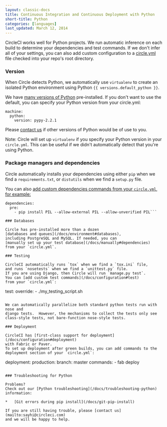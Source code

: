 ```yaml
---
layout: classic-docs
title: Continuous Integration and Continuous Deployment with Python
short-title: Python
categories: [languages]
last_updated: March 12, 2014
---
```


CircleCI works well for Python projects.
We run automatic inference on each build to determine your dependencies and test commands.
If we don't infer all of your settings, you can also add custom configuration to a
[circle.yml](/docs/configuration) file checked into your repo's root directory.

### Version

When Circle detects Python, we automatically use `virtualenv`
to create an isolated Python environment using Python `{{ versions.default_python }}`.

We have
[many versions of Python](/docs/environment#python)
pre-installed. If you don't want to use the default, you can specify your Python version from your circle.yml:

```
machine:
  python:
    version: pypy-2.2.1
```

Please [contact us](mailto:sayhi@circleci.com)
if other versions of Python would be of use to you.

<span class='label label-info'>Note:</span>
Circle will set up `virtualenv` if you specify your Python version in your `circle.yml`.
This can be useful if we didn't automatically detect that you're using Python.

### Package managers and dependencies

Circle automatically installs your dependencies using either `pip`
when we find a `requirements.txt`, or `distutils`
when we find a `setup.py` file.

You can also
[add custom dependencies commands from your `circle.yml`, for example:](/docs/configuration#dependencies)

```
dependencies:
  pre:
    - pip install PIL --allow-external PIL --allow-unverified PIL```

### Databases

Circle has pre-installed more than a dozen
[databases and queues](/docs/environment#databases),
including PostgreSQL and MySQL. If needed, you can
[manually set up your test database](/docs/manually#dependencies)
from your `circle.yml`.

### Testing

CircleCI automatically runs `tox` when we find a `tox.ini` file,
and runs `nosetests` when we find a `unittest.py` file.
If you are using Django, then Circle will run `manage.py test`.
You can [add custom test commands](/docs/configuration#test)
from your `circle.yml`:

```
test:
  override:
    - ./my_testing_script.sh
```

We can automatically parallelize both standard python tests run with nose and
django tests.  However, the mechanisms to collect the tests only see
class-style tests, not bare-function nose-style tests.

### Deployment

CircleCI has [first-class support for deployment](/docs/configuration#deployment)
with Fabric or Paver.
To set up deployment after green builds, you can add commands to the deployment section of your `circle.yml`:

```
deployment:
  production:
    branch: master
    commands:
      - fab deploy
```

### Troubleshooting for Python

Problems?
Check out our [Python troubleshooting](/docs/troubleshooting-python)
information:

*   [Git errors during pip install](/docs/git-pip-install)

If you are still having trouble, please [contact us](mailto:sayhi@circleci.com)
and we will be happy to help.

